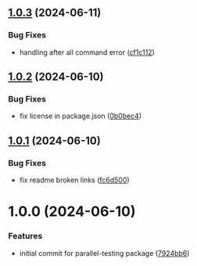 ## [1.0.3](https://github.com/shadiabuhilal/parallel-testing/compare/v1.0.2...v1.0.3) (2024-06-11)


### Bug Fixes

* handling after all command error ([cf1c112](https://github.com/shadiabuhilal/parallel-testing/commit/cf1c112b39504328656e5351f17b735ebc74cf26))

## [1.0.2](https://github.com/shadiabuhilal/parallel-testing/compare/v1.0.1...v1.0.2) (2024-06-10)


### Bug Fixes

* fix license in package.json ([0b0bec4](https://github.com/shadiabuhilal/parallel-testing/commit/0b0bec4d92c36501a5026d9d07833a670866a29f))

## [1.0.1](https://github.com/shadiabuhilal/parallel-testing/compare/v1.0.0...v1.0.1) (2024-06-10)


### Bug Fixes

* fix readme broken links ([fc6d500](https://github.com/shadiabuhilal/parallel-testing/commit/fc6d5002e82e1aec7c56ba2ef70d53bf11848ab6))

# 1.0.0 (2024-06-10)


### Features

* initial commit for parallel-testing package ([7924bb6](https://github.com/shadiabuhilal/parallel-testing/commit/7924bb6d0b9e5b9e094783e346194f1317db6fea))
